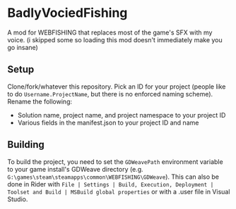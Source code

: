 # BadlyVociedFishing

A mod for WEBFISHING that replaces most of the game's SFX with my voice.
(i skipped some so loading this mod doesn't immediately make you go insane)

## Setup

Clone/fork/whatever this repository. Pick an ID for your project (people like to do `Username.ProjectName`, but there is no enforced naming scheme). Rename the following:

- Solution name, project name, and project namespace to your project ID
- Various fields in the manifest.json to your project ID and name

## Building

To build the project, you need to set the `GDWeavePath` environment variable to your game install's GDWeave directory (e.g. `G:\games\steam\steamapps\common\WEBFISHING\GDWeave`). This can also be done in Rider with `File | Settings | Build, Execution, Deployment | Toolset and Build | MSBuild global properties` or with a .user file in Visual Studio.
